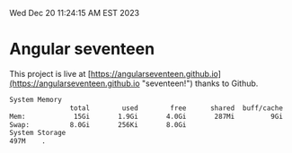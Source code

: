 Wed Dec 20 11:24:15 AM EST 2023

# Angular seventeen


This project is live at [https://angularseventeen.github.io](https://angularseventeen.github.io "seventeen!") thanks to Github.

```bash
System Memory
               total        used        free      shared  buff/cache   available
Mem:            15Gi       1.9Gi       4.0Gi       287Mi         9Gi        13Gi
Swap:          8.0Gi       256Ki       8.0Gi
System Storage
497M	.
```
```bash
